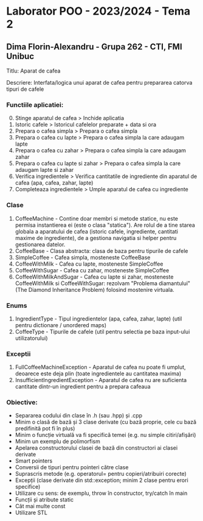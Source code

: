 # Laborator POO - 2023/2024 - Tema 2
## Dima Florin-Alexandru - Grupa 262 - CTI, FMI Unibuc

Titlu: Aparat de cafea

Descriere: Interfata/logica unui aparat de cafea pentru prepararea catorva tipuri de cafele

### Functiile aplicatiei:
0. Stinge aparatul de cafea > Inchide aplicatia
1. Istoric cafele > Istoricul cafelelor preparate + data si ora
2. Prepara o cafea simpla > Prepara o cafea simpla
3. Prepara o cafea cu lapte > Prepara o cafea simpla la care adaugam lapte
4. Prepara o cafea cu zahar > Prepara o cafea simpla la care adaugam zahar
5. Prepara o cafea cu lapte si zahar > Prepara o cafea simpla la care adaugam lapte si zahar
6. Verifica ingredientele > Verifica cantitatile de ingrediente din aparatul de cafea (apa, cafea, zahar, lapte)
7. Completeaza ingredientele > Umple aparatul de cafea cu ingrediente

### Clase
1. CoffeeMachine - Contine doar membri si metode statice, nu este permisa instantierea ei (este o clasa "statica"). Are rolul de a tine starea globala a aparatului de cafea (istoric cafele, ingrediente, cantitati maxime de ingrediente), de a gestiona navigatia si helper pentru gestionarea datelor.
2. CoffeeBase - Clasa abstracta: clasa de baza pentru tipurile de cafele
3. SimpleCoffee - Cafea simpla, mosteneste CoffeeBase
4. CoffeeWithMilk - Cafea cu lapte, mosteneste SimpleCoffee
5. CoffeeWithSugar - Cafea cu zahar, mosteneste SimpleCoffee
6. CoffeeWithMilkAndSugar - Cafea cu lapte si zahar, mosteneste CoffeeWithMilk si CoffeeWithSugar: rezolvam "Problema diamantului" (The Diamond Inheritance Problem) folosind mostenire virtuala.

### Enums
1. IngredientType - Tipul ingredientelor (apa, cafea, zahar, lapte) (util pentru dictionare / unordered maps)
2. CoffeeType - Tipurile de cafele (util pentru selectia pe baza input-ului utilizatorului)

### Exceptii
1. FullCoffeeMachineException - Aparatul de cafea nu poate fi umplut, deoarece este deja plin (toate ingredientele au cantitatea maxima)
2. InsufficientIngredientException - Aparatul de cafea nu are suficienta cantitate dintr-un ingredient pentru a prepara cafeaua

### Obiective:
- Separarea codului din clase în .h (sau .hpp) și .cpp
- Minim o clasă de bază și 3 clase derivate (cu bază proprie, cele cu bază predifinită pot fi în plus)
- Minim o funcție virtuală va fi specifică temei (e.g. nu simple citiri/afișări)
- Minim un exemplu de polimorfism
- Apelarea constructorului clasei de bază din constructori ai clasei derivate
- Smart pointers
- Conversii de tipuri pentru pointeri către clase
- Suprascris metode (e.g. operatorul= pentru copieri/atribuiri corecte)
- Excepții (clase derivate din std::exception; minim 2 clase pentru erori specifice)
- Utilizare cu sens: de exemplu, throw în constructor, try/catch în main
- Funcții și atribute static
- Cât mai multe const
- Utilizare STL
